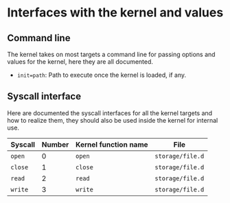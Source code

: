 # Interfaces with the kernel and values

## Command line

The kernel takes on most targets a command line for passing options and values
for the kernel, here they are all documented.

* `init=path`: Path to execute once the kernel is loaded, if any.

## Syscall interface

Here are documented the syscall interfaces for all the kernel targets and how
to realize them, they should also be used inside the kernel for internal use.

| Syscall | Number | Kernel function name | File             |
| ------- | -------| -------------------- | ---------------- |
| `open`  | 0      | `open`               | `storage/file.d` |
| `close` | 1      | `close`              | `storage/file.d` |
| `read`  | 2      | `read`               | `storage/file.d` |
| `write` | 3      | `write`              | `storage/file.d` |
